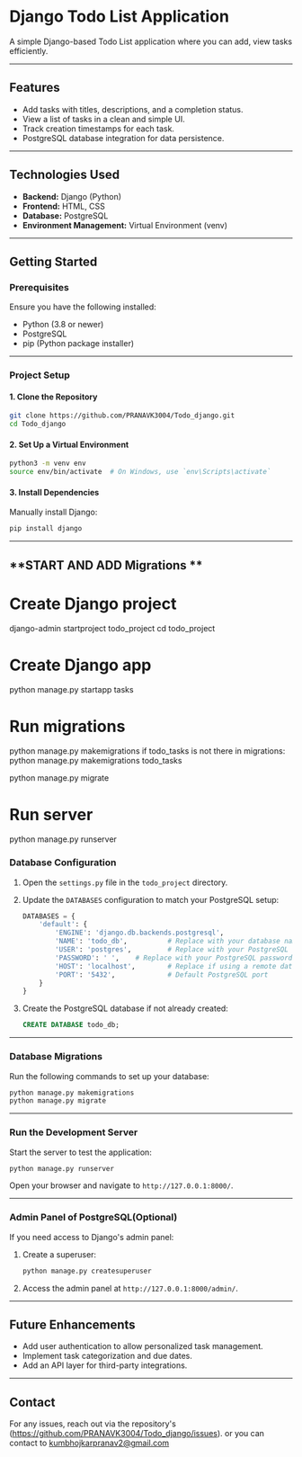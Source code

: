 
# Django Todo List Application

A simple Django-based Todo List application where you can add, view tasks efficiently. 

---

## **Features**
- Add tasks with titles, descriptions, and a completion status.
- View a list of tasks in a clean and simple UI.
- Track creation timestamps for each task.
- PostgreSQL database integration for data persistence.

---

## **Technologies Used**
- **Backend:** Django (Python)
- **Frontend:** HTML, CSS
- **Database:** PostgreSQL
- **Environment Management:** Virtual Environment (venv)

---

## **Getting Started**

### **Prerequisites**
Ensure you have the following installed:
- Python (3.8 or newer)
- PostgreSQL
- pip (Python package installer)

---

### **Project Setup**

#### **1. Clone the Repository**
```bash
git clone https://github.com/PRANAVK3004/Todo_django.git
cd Todo_django
```

#### **2. Set Up a Virtual Environment**
```bash
python3 -m venv env
source env/bin/activate  # On Windows, use `env\Scripts\activate`
```

#### **3. Install Dependencies**
 Manually install Django:
```bash
pip install django
```

---
## **START AND ADD Migrations **
# Create Django project
django-admin startproject todo_project
cd todo_project

# Create Django app
python manage.py startapp tasks

# Run migrations
python manage.py makemigrations
if todo_tasks is not there in migrations:
python manage.py makemigrations todo_tasks

python manage.py migrate

# Run server
python manage.py runserver


### **Database Configuration**

1. Open the `settings.py` file in the `todo_project` directory.
2. Update the `DATABASES` configuration to match your PostgreSQL setup:
   ```python
   DATABASES = {
       'default': {
           'ENGINE': 'django.db.backends.postgresql',
           'NAME': 'todo_db',          # Replace with your database name
           'USER': 'postgres',         # Replace with your PostgreSQL username
           'PASSWORD': ' ',    # Replace with your PostgreSQL password
           'HOST': 'localhost',        # Replace if using a remote database
           'PORT': '5432',             # Default PostgreSQL port
       }
   }
   ```

3. Create the PostgreSQL database if not already created:
   ```sql
   CREATE DATABASE todo_db;
   ```

---

### **Database Migrations**
Run the following commands to set up your database:
```bash
python manage.py makemigrations
python manage.py migrate
```

---

### **Run the Development Server**
Start the server to test the application:
```bash
python manage.py runserver
```
Open your browser and navigate to `http://127.0.0.1:8000/`.

---

### **Admin Panel of PostgreSQL(Optional)**
If you need access to Django's admin panel:
1. Create a superuser:
   ```bash
   python manage.py createsuperuser
   ```
2. Access the admin panel at `http://127.0.0.1:8000/admin/`.

---





## **Future Enhancements**
- Add user authentication to allow personalized task management.
- Implement task categorization and due dates.
- Add an API layer for third-party integrations.

---




## **Contact**
For any  issues, reach out via the repository's (https://github.com/PRANAVK3004/Todo_django/issues).
or you can contact to kumbhojkarpranav2@gmail.com

